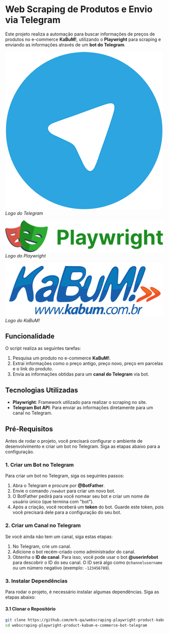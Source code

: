 # Web Scraping de Produtos e Envio via Telegram

Este projeto realiza a automação para buscar informações de preços de produtos no e-commerce **KaBuM!**, utilizando o **Playwright** para scraping e enviando as informações através de um **bot do Telegram**.

![Telegram Logo](assets/telegram_logo.png)  
*Logo do Telegram*

![Playwright Logo](assets/playwright_logo.png)  
*Logo do Playwright*

![KaBuM Logo](assets/kabum_logo.png)  
*Logo do KaBuM!*

## Funcionalidade

O script realiza as seguintes tarefas:

1. Pesquisa um produto no e-commerce **KaBuM!**.
2. Extrai informações como o preço antigo, preço novo, preço em parcelas e o link do produto.
3. Envia as informações obtidas para um **canal do Telegram** via bot.

## Tecnologias Utilizadas

- **Playwright**: Framework utilizado para realizar o scraping no site.
- **Telegram Bot API**: Para enviar as informações diretamente para um canal no Telegram.

## Pré-Requisitos

Antes de rodar o projeto, você precisará configurar o ambiente de desenvolvimento e criar um bot no Telegram. Siga as etapas abaixo para a configuração.

### 1. Criar um Bot no Telegram

Para criar um bot no Telegram, siga os seguintes passos:

1. Abra o Telegram e procure por **@BotFather**.
2. Envie o comando `/newbot` para criar um novo bot.
3. O BotFather pedirá para você nomear seu bot e criar um nome de usuário único (que termina com "bot").
4. Após a criação, você receberá um **token** do bot. Guarde este token, pois você precisará dele para a configuração do seu bot.

### 2. Criar um Canal no Telegram

Se você ainda não tem um canal, siga estas etapas:

1. No Telegram, crie um canal.
2. Adicione o bot recém-criado como administrador do canal.
3. Obtenha o **ID do canal**. Para isso, você pode usar o bot **@userinfobot** para descobrir o ID do seu canal. O ID será algo como `@channelusername` ou um número negativo (exemplo: `-123456789`).

### 3. Instalar Dependências

Para rodar o projeto, é necessário instalar algumas dependências. Siga as etapas abaixo:

#### 3.1 Clonar o Repositório

```bash
git clone https://github.com/mrk-qa/webscraping-playwright-product-kabum-e-commerce-bot-telegram.git
cd webscraping-playwright-product-kabum-e-commerce-bot-telegram

